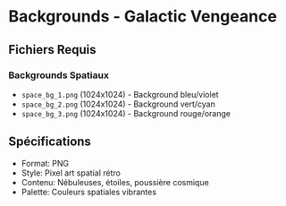 # Backgrounds - Galactic Vengeance

## Fichiers Requis

### Backgrounds Spatiaux
- `space_bg_1.png` (1024x1024) - Background bleu/violet
- `space_bg_2.png` (1024x1024) - Background vert/cyan
- `space_bg_3.png` (1024x1024) - Background rouge/orange

## Spécifications
- Format: PNG
- Style: Pixel art spatial rétro
- Contenu: Nébuleuses, étoiles, poussière cosmique
- Palette: Couleurs spatiales vibrantes
